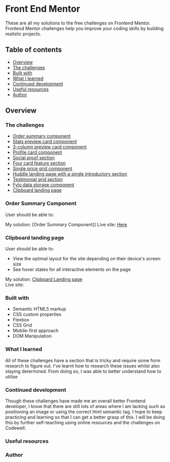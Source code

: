 # Front End Mentor
These are all my solutions to the free challenges on Frontend Mentor. Frontend Mentor challenges help you improve your coding skills by building realistic projects.

## Table of contents

- [Overview](#overview)
- [The challenges](#the-challenges) 
- [Built with](#built-with)
- [What I learned](#what-i-learned)
- [Continued development](#continued-development)
- [Useful resources](#useful-resources)
- [Author](#author)

## Overview

### The challenges

- [Order summary component](#order-summary-component)
- [Stats preview card component](#stats-preview-card-component)
- [3-column preview card component](#3-column-preview-card-component)
- [Profile card component](#profile-card-component)
- [Social proof section](#social-proof-section)
- [Four card feature section](#four-card-feature-section)
- [Single price grid component](#single-price-grid-component)
- [Huddle landing page with a single introductory section](#huddle-landing-page-with-a-single-introductory-section)
- [Testimonial grid section](#testimonial-grid-section)
- [Fylo data storage component](#fylo-data-storage-component)
- [Clipboard landing page](#clipboard-landing-page)

### Order Summary Component
User should be able to:

My solution: [Order Summary Component](
Live site: [Here](https://order-summary-component-vc.netlify.app)

### Clipboard landing page
User should be able to:
- View the optimal layout for the site depending on their device's screen size
- See hover states for all interactive elements on the page

My solution: [Clipboard Landing page](clip-board-landing-page)
<br>
Live site: []()

### Built with

- Semantic HTML5 markup
- CSS custom properties
- Flexbox
- CSS Grid
- Mobile-first approach
- DOM Manipulation

### What I learned

All of these challenges have a section that is tricky and require some form research to figure out. I've learnt how to research these issues whilst also staying determined. From doing so, I was able to better understand how to utilise 

### Continued development

Though these challenges have made me an overall better Frontend developer, I know that there are still lots of areas where I am lacking such as positioning an image or using the correct html semantic tag. I hope to keep practicing and learning so that I can get a better grasp of this. I will be doing this by further self-teaching using online resources and the challenges on Codewell.

### Useful resources



### Author

